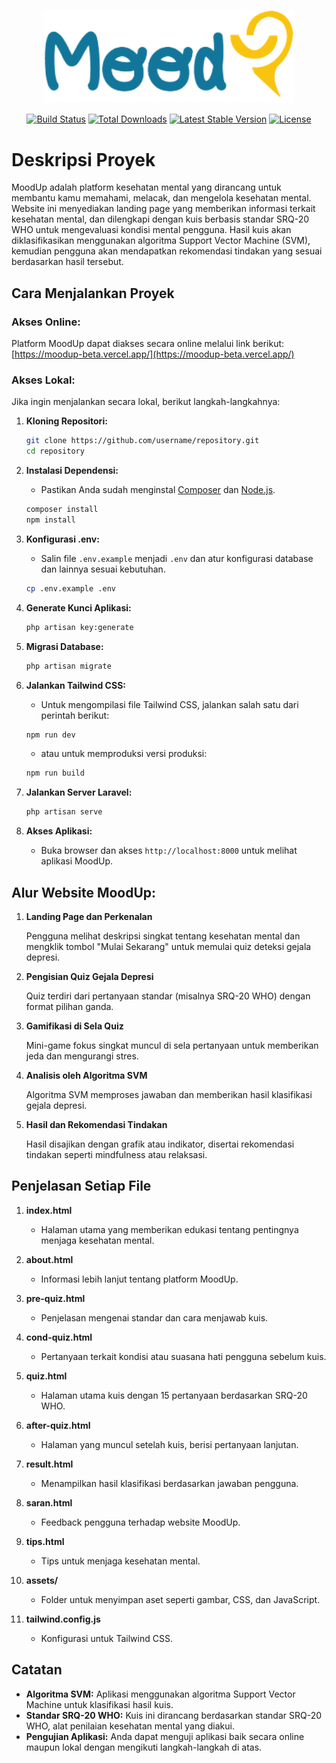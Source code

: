 <p align="center"><a href="https://laravel.com" target="_blank"><img src="public/assets/moodup-logo-color.png" width="400" alt="Laravel Logo"></a></p>

<p align="center">
<a href="https://github.com/laravel/framework/actions"><img src="https://github.com/laravel/framework/workflows/tests/badge.svg" alt="Build Status"></a>
<a href="https://packagist.org/packages/laravel/framework"><img src="https://img.shields.io/packagist/dt/laravel/framework" alt="Total Downloads"></a>
<a href="https://packagist.org/packages/laravel/framework"><img src="https://img.shields.io/packagist/v/laravel/framework" alt="Latest Stable Version"></a>
<a href="https://packagist.org/packages/laravel/framework"><img src="https://img.shields.io/packagist/l/laravel/framework" alt="License"></a>
</p>

# Deskripsi Proyek

MoodUp adalah platform kesehatan mental yang dirancang untuk membantu kamu memahami, melacak, dan mengelola kesehatan mental. Website ini menyediakan landing page yang memberikan informasi terkait kesehatan mental, dan dilengkapi dengan kuis berbasis standar SRQ-20 WHO untuk mengevaluasi kondisi mental pengguna. Hasil kuis akan diklasifikasikan menggunakan algoritma Support Vector Machine (SVM), kemudian pengguna akan mendapatkan rekomendasi tindakan yang sesuai berdasarkan hasil tersebut.

## Cara Menjalankan Proyek

### Akses Online:

Platform MoodUp dapat diakses secara online melalui link berikut:  
[https://moodup-beta.vercel.app/](https://moodup-beta.vercel.app/)

### Akses Lokal:

Jika ingin menjalankan secara lokal, berikut langkah-langkahnya:

1. **Kloning Repositori:**

    ```bash
    git clone https://github.com/username/repository.git
    cd repository
    ```

2. **Instalasi Dependensi:**

    - Pastikan Anda sudah menginstal [Composer](https://getcomposer.org/) dan [Node.js](https://nodejs.org/).

    ```bash
    composer install
    npm install
    ```

3. **Konfigurasi .env:**

    - Salin file `.env.example` menjadi `.env` dan atur konfigurasi database dan lainnya sesuai kebutuhan.

    ```bash
    cp .env.example .env
    ```

4. **Generate Kunci Aplikasi:**

    ```bash
    php artisan key:generate
    ```

5. **Migrasi Database:**

    ```bash
    php artisan migrate
    ```

6. **Jalankan Tailwind CSS:**

    - Untuk mengompilasi file Tailwind CSS, jalankan salah satu dari perintah berikut:

    ```bash
    npm run dev
    ```

    - atau untuk memproduksi versi produksi:

    ```bash
    npm run build
    ```

7. **Jalankan Server Laravel:**

    ```bash
    php artisan serve
    ```

8. **Akses Aplikasi:**
    - Buka browser dan akses `http://localhost:8000` untuk melihat aplikasi MoodUp.

## Alur Website MoodUp:

1. **Landing Page dan Perkenalan**

    Pengguna melihat deskripsi singkat tentang kesehatan mental dan mengklik tombol "Mulai Sekarang" untuk memulai quiz deteksi gejala depresi.

2. **Pengisian Quiz Gejala Depresi**

    Quiz terdiri dari pertanyaan standar (misalnya SRQ-20 WHO) dengan format pilihan ganda.

3. **Gamifikasi di Sela Quiz**

    Mini-game fokus singkat muncul di sela pertanyaan untuk memberikan jeda dan mengurangi stres.

4. **Analisis oleh Algoritma SVM**

    Algoritma SVM memproses jawaban dan memberikan hasil klasifikasi gejala depresi.

5. **Hasil dan Rekomendasi Tindakan**

    Hasil disajikan dengan grafik atau indikator, disertai rekomendasi tindakan seperti mindfulness atau relaksasi.

## Penjelasan Setiap File

1. **index.html**

    - Halaman utama yang memberikan edukasi tentang pentingnya menjaga kesehatan mental.

2. **about.html**

    - Informasi lebih lanjut tentang platform MoodUp.

3. **pre-quiz.html**

    - Penjelasan mengenai standar dan cara menjawab kuis.

4. **cond-quiz.html**

    - Pertanyaan terkait kondisi atau suasana hati pengguna sebelum kuis.

5. **quiz.html**

    - Halaman utama kuis dengan 15 pertanyaan berdasarkan SRQ-20 WHO.

6. **after-quiz.html**

    - Halaman yang muncul setelah kuis, berisi pertanyaan lanjutan.

7. **result.html**

    - Menampilkan hasil klasifikasi berdasarkan jawaban pengguna.

8. **saran.html**

    - Feedback pengguna terhadap website MoodUp.

9. **tips.html**

    - Tips untuk menjaga kesehatan mental.

10. **assets/**

    - Folder untuk menyimpan aset seperti gambar, CSS, dan JavaScript.

11. **tailwind.config.js**
    - Konfigurasi untuk Tailwind CSS.

## Catatan

-   **Algoritma SVM:** Aplikasi menggunakan algoritma Support Vector Machine untuk klasifikasi hasil kuis.
-   **Standar SRQ-20 WHO:** Kuis ini dirancang berdasarkan standar SRQ-20 WHO, alat penilaian kesehatan mental yang diakui.
-   **Pengujian Aplikasi:** Anda dapat menguji aplikasi baik secara online maupun lokal dengan mengikuti langkah-langkah di atas.
